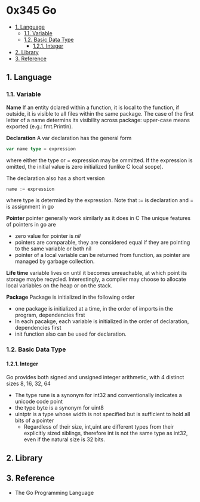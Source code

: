 # 0x345 Go

- [1. Language](#1-language)
    - [1.1. Variable](#11-variable)
    - [1.2. Basic Data Type](#12-basic-data-type)
        - [1.2.1. Integer](#121-integer)
- [2. Library](#2-library)
- [3. Reference](#3-reference)
## 1. Language

### 1.1. Variable

**Name** If an entity dclared within a function, it is local to the function, if outside, it is visible to all files within the same package. The case of the first letter of a name determins its visibility across package: upper-case means exported (e.g.: fmt.Println).

**Declaration**  A var declaration has the general form

```go
var name type = expression
```

where either the type or = expression may be ommitted. If the expression is omitted, the initial value is zero initialized (unlike C local scope).

The declaration also has a short version

```go
name := expression
```

where type is determied by the expression. Note that := is declaration and = is assignment in go

**Pointer** pointer generally work similarly as it does in C
The unique features of pointers in go are

- zero value for pointer is *nil*
- pointers are comparable, they are considered equal if they are pointing to the same variable or both nil
- pointer of a local variable can be returned from function, as pointer are managed by garbage collection.

**Life time** variable lives on until it becomes unreachable, at which point its storage maybe recycled. Interestingly, a compiler may choose to allocate local variables on the heap or on the stack.

**Package** Package is initialized in the following order
- one package is initialized at a time, in the order of imports in the program, dependencies first
- In each pacakge, each variable is initialized in the order of declaration, dependencies first
- init function also can be used for declaration.

### 1.2. Basic Data Type
#### 1.2.1. Integer

Go provides both signed and unsigned integer arithmetic, with 4 distinct sizes 8, 16, 32, 64

- The type rune is a synonym for int32 and conventionally indicates a unicode code point
- the type byte is a synonym for uint8
- uintptr is a type whose width is not specified but is sufficient to hold all bits of a pointer
  - Regardless of their size, int,uint are different types from their explicitly sized siblings, therefore int is not the same type as int32, even if the natural size is 32 bits.


## 2. Library

## 3. Reference
- The Go Programming Language